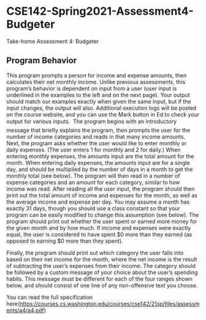 # CSE142-Spring2021-Assessment4-Budgeter
Take-home Assessment 4: Budgeter

## Program Behavior
This program prompts a person for income and expense amounts, then calculates their net monthly income. Unlike previous assessments, this program’s behavior is dependent on input from a user (user input is underlined in the examples to the left and on the next page). Your output should match our examples exactly when given the same input, but if the input changes, the output will also. Additional execution logs will be posted on the course website, and you can use the Mark button in Ed to check your output for various inputs.

The program begins with an introductory message that briefly explains the program, then prompts the user for the number of income categories and reads in that many income amounts. Next, the program asks whether the user would like to enter monthly or daily expenses. (The user enters 1 for monthly and 2 for daily.) When entering monthly expenses, the amounts input are the total amount for the month. When entering daily expenses, the amounts input are for a single day, and should be multiplied by the number of days in a month to get the monthly total (see below). The program will then read in a number of expense categories and an amount for each category, similar to how income was read. After reading all the user input, the program should then print out the total amount of income and expenses for the month, as well as the average income and expense per day. You may assume a month has exactly 31 days, though you should use a class constant so that your program can be easily modified to change this assumption (see below). The program should print out whether the user spent or earned more money for the given month and by how much. If income and expenses were exactly equal, the user is considered to have spent $0 more than they earned (as opposed to earning $0 more than they spent).

Finally, the program should print out which category the user falls into based on their net income for the month, where the net income is the result of subtracting the user’s expenses from their income. The category should be followed by a custom message of your choice about the user’s spending habits. This message must be different for each of the four ranges shown below, and should consist of one line of any non-offensive text you choose.

You can read the full specification here(https://courses.cs.washington.edu/courses/cse142/21sp/files/assessments/a4/a4.pdf)

